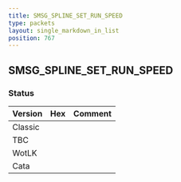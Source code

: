 ```yaml
---
title: SMSG_SPLINE_SET_RUN_SPEED
type: packets
layout: single_markdown_in_list
position: 767
---
```


## SMSG_SPLINE_SET_RUN_SPEED

### Status

Version | Hex | Comment
---------- | ---------- | ---------- 
Classic |  |  
TBC |  |  
WotLK |  |  
Cata |  |  
